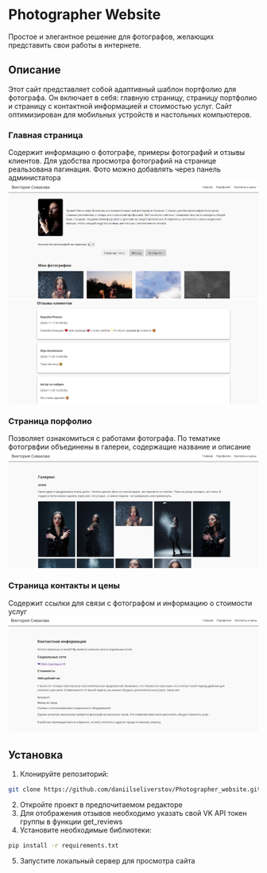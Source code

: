 # Photographer Website

Простое и элегантное решение для фотографов, желающих представить свои работы в интернете.

## Описание

Этот сайт представляет собой адаптивный шаблон портфолио для фотографа. 
Он включает в себя: главную страницу, страницу портфолио и страницу с контактной информацией и стоимостью услуг.  Сайт оптимизирован для мобильных устройств и настольных компьютеров.

### Главная страница
Содержит информацию о фотографе, примеры фотографий и отзывы клиентов. Для удобства просмотра фотографий на странице реальзована пагинация. Фото можно добавлять через панель администатора
![Главная страница](im/main_page.png)
![Главная страница](im/reviews.png)

### Страница порфолио
Позволяет ознакомиться с работами фотографа. По тематике фотогрвфии объединены в галереи, содержащие название и описание
![Портфолио](im/gallery.png)

### Страница контакты и цены
Содержит ссылки для связи с фотографом и информацию о стоимости услуг
![Контакты и информация](im/contact.png)
## Установка

1. Клонируйте репозиторий:

```bash
git clone https://github.com/daniilseliverstov/Photographer_website.git
```
2. Откройте проект в предпочитаемом редакторе
3. Для отображения отзывов необходимо указать свой VK API токен группы в функции get_reviews
4. Установите необходимые библиотеки:

```bash
pip install -r requirements.txt
```
5. Запустите локальный сервер для просмотра сайта

